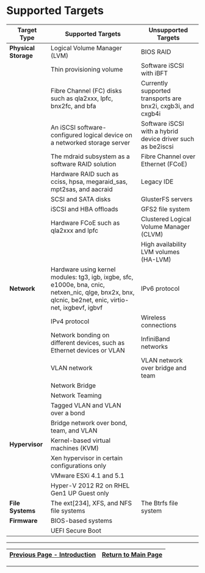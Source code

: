 # Supported Targets

| Target Type       | Supported Targets                                                                 | Unsupported Targets                                                   |
|-------------------|-----------------------------------------------------------------------------------|------------------------------------------------------------------------|
| **Physical Storage** | Logical Volume Manager (LVM)                                                      | BIOS RAID                                                              |
|                   | Thin provisioning volume                                                          | Software iSCSI with iBFT                                               |
|                   | Fibre Channel (FC) disks such as qla2xxx, lpfc, bnx2fc, and bfa                    | Currently supported transports are bnx2i, cxgb3i, and cxgb4i           |
|                   | An iSCSI software-configured logical device on a networked storage server          | Software iSCSI with a hybrid device driver such as be2iscsi            |
|                   | The mdraid subsystem as a software RAID solution                                   | Fibre Channel over Ethernet (FCoE)                                     |
|                   | Hardware RAID such as cciss, hpsa, megaraid_sas, mpt2sas, and aacraid              | Legacy IDE                                                             |
|                   | SCSI and SATA disks                                                               | GlusterFS servers                                                      |
|                   | iSCSI and HBA offloads                                                            | GFS2 file system                                                       |
|                   | Hardware FCoE such as qla2xxx and lpfc                                            | Clustered Logical Volume Manager (CLVM)                                |
|                   |                                                                                   | High availability LVM volumes (HA-LVM)                                 |
| **Network**       | Hardware using kernel modules: tg3, igb, ixgbe, sfc, e1000e, bna, cnic, netxen_nic, qlge, bnx2x, bnx, qlcnic, be2net, enic, virtio-net, ixgbevf, igbvf | IPv6 protocol                                  |
|                   | IPv4 protocol                                                                     | Wireless connections                                                   |
|                   | Network bonding on different devices, such as Ethernet devices or VLAN            | InfiniBand networks                                                    |
|                   | VLAN network                                                                      | VLAN network over bridge and team                                      |
|                   | Network Bridge                                                                    |                                                                        |
|                   | Network Teaming                                                                   |                                                                        |
|                   | Tagged VLAN and VLAN over a bond                                                  |                                                                        |
|                   | Bridge network over bond, team, and VLAN                                          |                                                                        |
| **Hypervisor**    | Kernel-based virtual machines (KVM)                                               |                                                                        |
|                   | Xen hypervisor in certain configurations only                                     |                                                                        |
|                   | VMware ESXi 4.1 and 5.1                                                           |                                                                        |
|                   | Hyper-V 2012 R2 on RHEL Gen1 UP Guest only                                        |                                                                        |
| **File Systems**  | The ext[234], XFS, and NFS file systems                                           | The Btrfs file system                                                  |
| **Firmware**      | BIOS-based systems                                                                |                                                                        |
|                   | UEFI Secure Boot                                                                  |                                                                        |

---

| [Previous Page - Introduction](./KDUMP_INTRO_README.md) | [Return to Main Page](../README.md) |
|---------------------------------------------------------|-------------------------------------|

---
